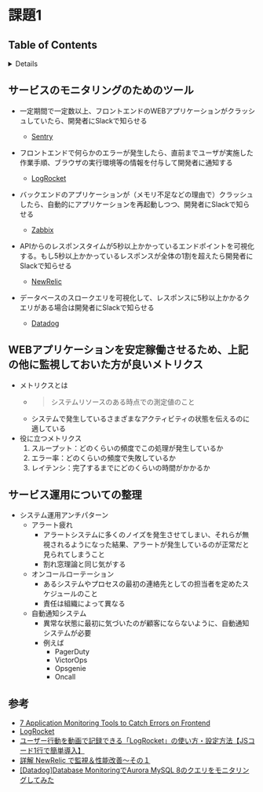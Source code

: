 # 課題1

## Table of Contents
<!-- START doctoc generated TOC please keep comment here to allow auto update -->
<!-- DON'T EDIT THIS SECTION, INSTEAD RE-RUN doctoc TO UPDATE -->
<details>
<summary>Details</summary>

- [サービスのモニタリングのためのツール](#%E3%82%B5%E3%83%BC%E3%83%93%E3%82%B9%E3%81%AE%E3%83%A2%E3%83%8B%E3%82%BF%E3%83%AA%E3%83%B3%E3%82%B0%E3%81%AE%E3%81%9F%E3%82%81%E3%81%AE%E3%83%84%E3%83%BC%E3%83%AB)
- [WEBアプリケーションを安定稼働させるため、上記の他に監視しておいた方が良いメトリクス](#web%E3%82%A2%E3%83%97%E3%83%AA%E3%82%B1%E3%83%BC%E3%82%B7%E3%83%A7%E3%83%B3%E3%82%92%E5%AE%89%E5%AE%9A%E7%A8%BC%E5%83%8D%E3%81%95%E3%81%9B%E3%82%8B%E3%81%9F%E3%82%81%E4%B8%8A%E8%A8%98%E3%81%AE%E4%BB%96%E3%81%AB%E7%9B%A3%E8%A6%96%E3%81%97%E3%81%A6%E3%81%8A%E3%81%84%E3%81%9F%E6%96%B9%E3%81%8C%E8%89%AF%E3%81%84%E3%83%A1%E3%83%88%E3%83%AA%E3%82%AF%E3%82%B9)
- [サービス運用についての整理](#%E3%82%B5%E3%83%BC%E3%83%93%E3%82%B9%E9%81%8B%E7%94%A8%E3%81%AB%E3%81%A4%E3%81%84%E3%81%A6%E3%81%AE%E6%95%B4%E7%90%86)
- [参考](#%E5%8F%82%E8%80%83)

</details>
<!-- END doctoc generated TOC please keep comment here to allow auto update -->

## サービスのモニタリングのためのツール

- 一定期間で一定数以上、フロントエンドのWEBアプリケーションがクラッシュしていたら、開発者にSlackで知らせる
  - [Sentry](https://sentry.io/welcome/)

- フロントエンドで何らかのエラーが発生したら、直前までユーザが実施した作業手順、ブラウザの実行環境等の情報を付与して開発者に通知する
  - [LogRocket](https://logrocket.com/)

- バックエンドのアプリケーションが（メモリ不足などの理由で）クラッシュしたら、自動的にアプリケーションを再起動しつつ、開発者にSlackで知らせる
  - [Zabbix](https://www.zabbix.com/jp)

- APIからのレスポンスタイムが5秒以上かかっているエンドポイントを可視化する。もし5秒以上かかっているレスポンスが全体の1割を超えたら開発者にSlackで知らせる
  - [NewRelic](https://newrelic.com/jp)

- データベースのスロークエリを可視化して、レスポンスに5秒以上かかるクエリがある場合は開発者にSlackで知らせる
  - [Datadog](https://www.datadoghq.com/ja/)

## WEBアプリケーションを安定稼働させるため、上記の他に監視しておいた方が良いメトリクス

- メトリクスとは
  - > システムリソースのある時点での測定値のこと
  - システムで発生しているさまざまなアクティビティの状態を伝えるのに適している
- 役に立つメトリクス
  1. スループット：どのくらいの頻度でこの処理が発生しているか
  2. エラー率：どのくらいの頻度で失敗しているか
  3. レイテンシ：完了するまでにどのくらいの時間がかかるか

## サービス運用についての整理

- システム運用アンチパターン
  - アラート疲れ
    - アラートシステムに多くのノイズを発生させてしまい、それらが無視されるようになった結果、アラートが発生しているのが正常だと見られてしまうこと
    - 割れ窓理論と同じ気がする
  - オンコールローテーション
    - あるシステムやプロセスの最初の連絡先としての担当者を定めたスケジュールのこと
    - 責任は組織によって異なる
  - 自動通知システム
    - 異常な状態に最初に気づいたのが顧客にならないように、自動通知システムが必要
    - 例えば
      - PagerDuty
      - VictorOps
      - Opsgenie
      - Oncall
  



## 参考

- [7 Application Monitoring Tools to Catch Errors on Frontend](https://geekflare.com/frontend-web-monitoring/)
- [LogRocket](https://logrocket.com/)
- [ユーザー行動を動画で記録できる「LogRocket」の使い方・設定方法【JSコード1行で簡単導入】](https://tekito-style.me/columns/howto-use-logrocket)
- [詳解 NewRelic で監視＆性能改善〜その１](https://qiita.com/wapa5pow/items/e3ef018af270cc2ad014)
- [[Datadog]Database MonitoringでAurora MySQL 8のクエリをモニタリングしてみた](https://blog.adachin.me/archives/49289)